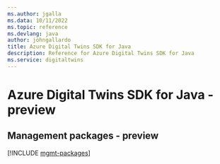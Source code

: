 ```yaml
---
ms.author: jgalla
ms.data: 10/11/2022
ms.topic: reference
ms.devlang: java
author: johngallardo
title: Azure Digital Twins SDK for Java
description: Reference for Azure Digital Twins SDK for Java
ms.service: digitaltwins
---
```

# Azure Digital Twins SDK for Java - preview

## Management packages - preview
[!INCLUDE [mgmt-packages](digital-twins-mgmt-index.md)]